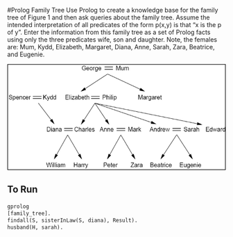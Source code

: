 #Prolog Family Tree
Use Prolog to create a knowledge base for the family tree of Figure 1 and then ask queries about the family tree. Assume the intended interpretation of all predicates of the form p(x,y) is that “x is the p of y”.
Enter the information from this family tree as a set of Prolog facts using only the three predicates wife, son and daughter. Note, the females are: Mum, Kydd, Elizabeth, Margaret, Diana, Anne, Sarah, Zara, Beatrice, and Eugenie.

![image](tree.png)

## To Run
```
gprolog
[family_tree].
findall(S, sisterInLaw(S, diana), Result).
husband(H, sarah).
```
